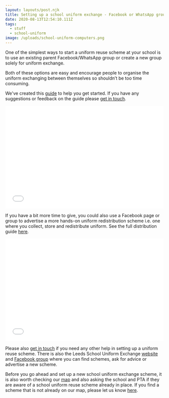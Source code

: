 ```yaml
---
layout: layouts/post.njk
title: Setting up a school uniform exchange - Facebook or WhatsApp group
date: 2020-08-13T12:54:10.111Z
tags:
  - stuff
  - school-uniform
image: /uploads/school-uniform-computers.png
---
```


One of the simplest ways to start a uniform reuse scheme at your school is to use an existing parent Facebook/WhatsApp group or create a new group solely for uniform exchange.

Both of these options are easy and encourage people to organise the uniform exchanging between themselves so shouldn’t be too time consuming.

We've created this [guide](https://issuu.com/zerowasteleeds/docs/how_to_guide_-_facebook_or_whatsapp__6_) to help you get started. If you have any suggestions or feedback on the guide please [get in touch](mailto:info@zerowasteleeds.org.uk).

<iframe allowfullscreen="true" style="border:none;width:100%;height:326px;" src="//e.issuu.com/embed.html?d=how_to_guide_-_facebook_or_whatsapp__6_&u=zerowasteleeds"></iframe>

If you have a bit more time to give, you could also use a Facebook page or group to advertise a more hands-on uniform redistribution scheme i.e. one where you collect, store and redistribute uniform. See the full distribution guide [here](https://issuu.com/zerowasteleeds/docs/school_community_group_or_involved_parent).

<iframe allowfullscreen="true" style="border:none;width:100%;height:326px;" src="//e.issuu.com/embed.html?d=school_community_group_or_involved_parent&u=zerowasteleeds"></iframe>

Please also [get in touch](mailto:info@zerowasteleeds.org.uk) if you need any other help in setting up a uniform reuse scheme. There is also the Leeds School Uniform Exchange [website](https://leedsuniformexchange.org.uk/) and [](https://www.facebook.com/groups/603050533660854/)[Facebook group](https://www.facebook.com/groups/603050533660854) where you can find schemes, ask for advice or advertise a new scheme.

Before you go ahead and set up a new school uniform exchange scheme, it is also worth checking our [map](https://leedsuniformexchange.org.uk/map/) and also asking the school and PTA if they are aware of a school uniform reuse scheme already in place. If you find a scheme that is not already on our map, please let us know [here](https://leedsuniformexchange.org.uk/contact/).
